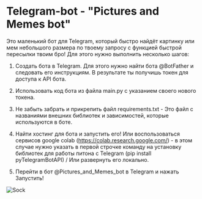 # Telegram-bot - "Pictures and Memes bot"

Это маленький бот для Telegram, который быстро найдёт картинку или мем небольшого размера по твоему запросу с функцией быстрой пересылки твоим бро!
Для этого нужно выполнить несколько шагов:

1. Создать бота в Telegram. Для этого нужно найти бота @BotFather и следовать его инструкциям. В результате ты получишь токен для доступа к API бота.

2. Использовать код бота из файла main.py с указанием своего нового токена.

3. Не забыть забрать и прикрепить файл requirements.txt - Это файл с названиями внешних библиотек и зависимостей, которые используются в боте.

4. Найти хостинг для бота и запустить его! Или воспользоваться сервисов google colab (https://colab.research.google.com/) - в этом случае нужно указать в первой строчке команду на установку библиотек для работы питона с Telegram (pip install pyTelegramBotAPI) / Или развернуть его локально.

5. Перейти в бот @Pictures_and_Memes_bot в Telegram и нажать Запустить!


![Sock](https://github.com/philt27/Telegram-bot/assets/124879514/6baf8b95-a1c1-4275-bc71-fd69c7d618f2)
